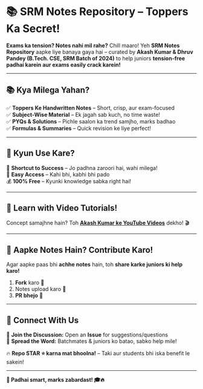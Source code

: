 # 📚 SRM Notes Repository – Toppers Ka Secret!  

**Exams ka tension? Notes nahi mil rahe?** Chill maaro! Yeh **SRM Notes Repository** aapke liye banaya gaya hai – curated by **Akash Kumar & Dhruv Pandey  (B.Tech. CSE, SRM Batch of 2024)** to help juniors **tension-free padhai karein aur exams easily crack karein!**  

---

## 📚 Kya Milega Yahan?  
✅ **Toppers Ke Handwritten Notes** – Short, crisp, aur exam-focused  
✅ **Subject-Wise Material** – Ek jagah sab kuch, no time waste!  
✅ **PYQs & Solutions** – Pichle saalon ka trend samjho, marks badhao  
✅ **Formulas & Summaries** – Quick revision ke liye perfect!  

---

## 🎯 Kyun Use Kare?  
🚀 **Shortcut to Success** – Jo padhna zaroori hai, wahi milega!  
📂 **Easy Access** – Kahi bhi, kabhi bhi pado  
💰 **100% Free** – Kyunki knowledge sabka right hai!  

---

## 🎥 Learn with Video Tutorials!  
Concept samajhne hain? Toh **[Akash Kumar ke YouTube Videos](https://youtube.com/@akashkumar-oct-27?feature=shared)** dekho! 🎬  

---

## 🤝 Aapke Notes Hain? Contribute Karo!  
Agar aapke paas bhi **achhe notes** hain, toh **share karke juniors ki help karo!**  
1. **Fork** karo 🍴  
2. Notes upload karo 📂  
3. **PR bhejo** 🔄  

---

## 🔗 Connect With Us  
🔹 **Join the Discussion:** Open an **Issue** for suggestions/questions  
🔹 **Spread the Word:** Batchmates & juniors ko batao, sabko help mile!  

🔥 **Repo STAR ⭐ karna mat bhoolna!** – Taki aur students bhi iska benefit le sakein!  

---

**📖 Padhai smart, marks zabardast! 🎓🔥**  
